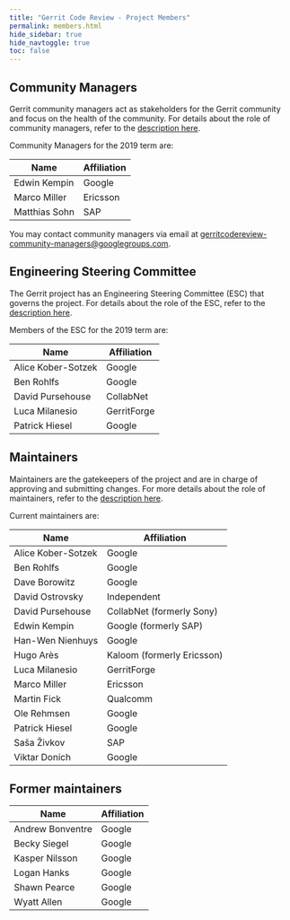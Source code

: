 ```yaml
---
title: "Gerrit Code Review - Project Members"
permalink: members.html
hide_sidebar: true
hide_navtoggle: true
toc: false
---
```


## Community Managers

Gerrit community managers act as stakeholders for the Gerrit community
and focus on the health of the community. For details about the role of
community managers, refer to the
[description here](https://gerrit-review.googlesource.com/Documentation/dev-roles.html#community-manager).

Community Managers for the 2019 term are:

| Name                  | Affiliation            |
|-----------------------|------------------------|
| Edwin Kempin          | Google                 |
| Marco Miller          | Ericsson               |
| Matthias Sohn         | SAP                    |

You may contact community managers via email at [gerritcodereview-community-managers@googlegroups.com](mailto:gerritcodereview-community-managers@googlegroups.com).


## Engineering Steering Committee

The Gerrit project has an Engineering Steering Committee (ESC) that
governs the project. For details about the role of the ESC, refer to the
[description here](https://gerrit-review.googlesource.com/Documentation/dev-processes.html#steering-committee).

Members of the ESC for the 2019 term are:

| Name                  | Affiliation            |
|-----------------------|------------------------|
| Alice Kober-Sotzek    | Google                 |
| Ben Rohlfs            | Google                 |
| David Pursehouse      | CollabNet              |
| Luca Milanesio        | GerritForge            |
| Patrick Hiesel        | Google                 |

## Maintainers

Maintainers are the gatekeepers of the project and are in charge of approving
and submitting changes. For more details about the role of maintainers, refer
to the
[description here](https://gerrit-review.googlesource.com/Documentation/dev-roles.html#maintainer).

Current maintainers are:

| Name                  | Affiliation                |
|-----------------------|----------------------------|
| Alice Kober-Sotzek    | Google                     |
| Ben Rohlfs            | Google                     |
| Dave Borowitz         | Google                     |
| David Ostrovsky       | Independent                |
| David Pursehouse      | CollabNet (formerly Sony)  |
| Edwin Kempin          | Google (formerly SAP)      |
| Han-Wen Nienhuys      | Google                     |
| Hugo Arès             | Kaloom (formerly Ericsson) |
| Luca Milanesio        | GerritForge                |
| Marco Miller          | Ericsson                   |
| Martin Fick           | Qualcomm                   |
| Ole Rehmsen           | Google                     |
| Patrick Hiesel        | Google                     |
| Saša Živkov           | SAP                        |
| Viktar Donich         | Google                     |

## Former maintainers

| Name                  | Affiliation                |
|-----------------------|----------------------------|
| Andrew Bonventre      | Google                     |
| Becky Siegel          | Google                     |
| Kasper Nilsson        | Google                     |
| Logan Hanks           | Google                     |
| Shawn Pearce          | Google                     |
| Wyatt Allen           | Google                     |
